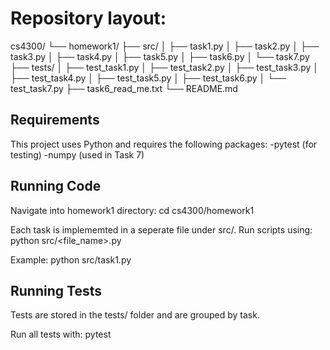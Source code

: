 # Repository layout:

cs4300/
└── homework1/
    ├── src/
    │   ├── task1.py
    │   ├── task2.py
    │   ├── task3.py
    │   ├── task4.py
    │   ├── task5.py
    │   ├── task6.py
    │   └── task7.py
    ├── tests/
    │   ├── test_task1.py
    │   ├── test_task2.py
    │   ├── test_task3.py
    │   ├── test_task4.py
    │   ├── test_task5.py
    │   ├── test_task6.py
    │   └── test_task7.py
    ├── task6_read_me.txt
    └── README.md

## Requirements
This project uses Python and requires the following packages:
    -pytest (for testing)
    -numpy (used in Task 7)


## Running Code

Navigate into homework1 directory:
cd cs4300/homework1

Each task is implememted in a seperate file under src/. 
Run scripts using:
python src/<file_name>.py

Example:
python src/task1.py


## Running Tests

Tests are stored in the tests/ folder and are grouped by task.

Run all tests with:
pytest
